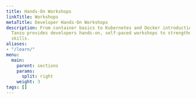 ```yaml
---
title: Hands-On Workshops
linkTitle: Workshops
metaTitle: Developer Hands-On Workshops
description: From container basics to Kubernetes and Docker introductions, VMware
  Tanzu provides developers hands-on, self-paced workshops to strengthen industry
  skills.
aliases:
- "/learn/"
menu:
  main:
    parent: sections
    params:
      split: right
    weight: 3
tags: []
---
```

